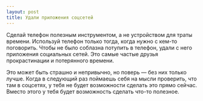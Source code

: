 ```yaml
---
layout: post
title: Удали приложения соцсетей
---
```


Сделай телефон полезным инструментом, а не устройством для траты времени. Используй телефон только тогда, когда нужно с кем-то поговорить. Чтобы не было соблазна потупить в телефон, удали с него приложения социальных сетей. Это самые частые друзья прокрастинации и потерянного времени.

Это может быть страшно и непривычно, но поверь — без них только лучше. Когда в следующий раз поймаешь себя на мысли проверить, что там в соцсетях, у тебя не будет возможности сделать это прямо сейчас. Вместо этого у тебя будет возможность сделать что-то полезное.
